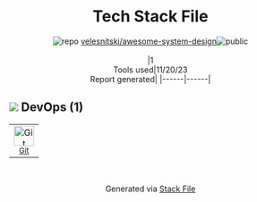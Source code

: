 <!--
--- Readme.md Snippet without images Start ---
## Tech Stack
velesnitski/awesome-system-design is built on the following main stack:


Full tech stack [here](/techstack.md)
--- Readme.md Snippet without images End ---

--- Readme.md Snippet with images Start ---
## Tech Stack
velesnitski/awesome-system-design is built on the following main stack:


Full tech stack [here](/techstack.md)
--- Readme.md Snippet with images End ---
-->
<div align="center">

# Tech Stack File
![](https://img.stackshare.io/repo.svg "repo") [velesnitski/awesome-system-design](https://github.com/velesnitski/awesome-system-design)![](https://img.stackshare.io/public_badge.svg "public")
<br/><br/>
|1<br/>Tools used|11/20/23 <br/>Report generated|
|------|------|
</div>

## <img src='https://img.stackshare.io/devops.svg'/> DevOps (1)
<table><tr>
  <td align='center'>
  <img width='36' height='36' src='https://img.stackshare.io/service/1046/git.png' alt='Git'>
  <br>
  <sub><a href="http://git-scm.com/">Git</a></sub>
  <br>
  <sub></sub>
</td>

</tr>
</table>

<br/>
<div align='center'>

Generated via [Stack File](https://github.com/marketplace/stack-file)
